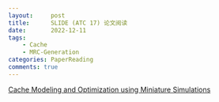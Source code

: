 ```yaml
---
layout:     post
title:      SLIDE (ATC 17) 论文阅读
date:       2022-12-11
tags:
    - Cache
    - MRC-Generation
categories: PaperReading
comments: true
---
```


[Cache Modeling and Optimization using Miniature Simulations](https://www.usenix.org/system/files/conference/atc17/atc17-waldspurger.pdf)



